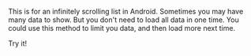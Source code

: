 This is for an infinitely scrolling list in Android. 
Sometimes you may have many data to show. 
But you don't need to load all data in one time. 
You could use this method to limit you data, and then load more next time. 

Try it!
